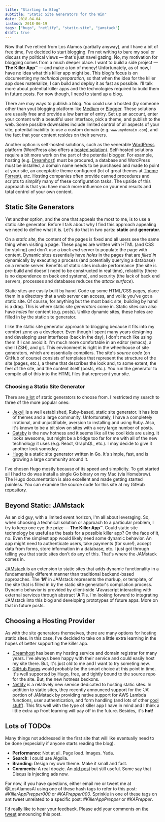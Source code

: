 ```yaml
---
title: "Starting to Blog"
subtitle: "Static Site Generators for the Win"
date: 2018-04-04
lastmod: 2018-06-19
tags: ["hugo", "netlify", "static-site", "jamstack"]
draft: true
---
```


Now that I've retired from Los Alamos (partially anyway), and I have a bit of
free time, I've decided to start blogging. I'm not writing to bare my soul or
discuss my political views &mdash; that's just navel gazing. No, my motivation
for blogging comes from a much deeper place. I want to build a side project
&mdash; **The Killer App**&trade; &mdash; and make a ton of money!
Unfortunately, as of now, I have no idea what this killer app might be. This
blog's focus is on documenting my *technical preparation*, so that when the
idea for the killer app does materialize, I can build and deploy it as fast as
possible. I'll talk more about potential killer apps and the technologies
required to build them in future posts. For now though, I need to stand up a
blog.

<!--more-->

There are may ways to publish a blog. You could use a hosted (by someone other
than you) blogging platform like [Medium](https://medium.com/) or
[Blogger](https://www.blogger.com). These solutions are usually free and
provide a low barrier of entry. Set up an account, enter your content with a
beautiful user interface, pick a theme, and publish to the web. Some possible
downsides include limited control of all aspects of your site, potential
inability to use a custom domain (e.g. `www.mydomain.com`), and the fact that
your content resides on their servers.

Another option is self-hosted solutions, such as the venerable
[WordPress](https://wordpress.org/) platform (WordPress also offers a [hosted
solution](https://wordpress.com)). Self-hosted solutions require a bit more
work on the part of the potential blogger. For example, hosting
(e.g. [Dreamhost](https://www.dreamhost.com)) must be procured, a database and
WordPress must be installed, a domain name needs to be purchased and made to
point at your site, an acceptable theme configured (lot of great themes at
[Theme Forrest](https://themeforrest.net)), etc. Hosting companies often
provide canned procedures and scripts to simplify many of these configuration
tasks. The upside of this approach is that you have much more influence
on your end results and total control of your own content.

## Static Site Generators

Yet another option, and the one that appeals the most to me, is to use a static
site generator. Before I talk about why I find this approach appealing we need
to define what it is. Let's do that in two parts: **static** and **generator**.

On a *static site*, the content of the pages is fixed and all users see the
same thing when visiting a page. These pages are written with HTML (and CSS for
styling) and don't use a *back end* server to populate the page with
content. Dynamic sites essentially have *holes* in the pages that are *filled
in* dynamically by executing a process (and potentially querying a database) on
a remote server. Benefits of static sites include performance (the site is
pre-build and doesn't need to be constructed in real time), reliability (there
is no dependence on back end systems), and security (the lack of back end
servers, processes and databases reduces the *attack surface*).

Static sites are easily built by hand. Code up some HTML/CSS pages, place them
in a directory that a web server can access, and voil&agrave;: you've got a
static site. Of course, for anything but the most basic site, building by hand
is a drag. This is where static site *generators* come in. Static sites can
also have *holes* for content (e.g. posts). Unlike dynamic sites, these holes
are filled in by the static site generator.

I like the static site generator approach to blogging because it fits into my
comfort zone as a developer. Even though I spent many years designing and
developing user interfaces (back in the day), I don't much like using them if I
can avoid it. I'm much more comfortable in an editor (emacs), a shell (ZSH),
and git. This environment is right in the wheelhouse of site generators, which
are essentially compilers. The site's *source code* (on GitHub of course)
consists of templates that represent the structure of the site (pages, etc.), a
theme that describes the look and, to some extent, the feel of the site, and
the content itself (posts, etc.). You run the generator to compile all of this
into the HTML files that represent your site.

### Choosing a Static Site Generator

There are [a lot](https://www.staticgen.com/) of static generators to choose
from. I restricted my search to three of the more popular ones:

* [Jekyll](https://jekyllrb.com/) is a well established, Ruby-based, static
site generator. It has lots of themes and a large community. Unfortunately, I
have a completely irrational, and unjustifiable, aversion to installing and
using Ruby. Also, it's known to be a bit slow on sites with a very large number
of posts.
* [Gatsby](https://www.gatsbyjs.org/) is the new hotness and it
seems like all the cool kids are using. It looks awesome, but might be a bridge
too far for me with all of the new technology it uses (e.g. React, GraphQL,
etc.). I may decide to give it another look someday.
* [Hugo](https://gohugo.io/) is a static site generator written in Go. It's
simple, fast, and is growing a large community around it.

I've chosen Hugo mostly because of its speed and simplicity. To get started all
I had to do was install a single Go binary on my Mac (via Homebrew). The Hugo
documentation is also excellent and made getting started painless. You can examine the source code for this site at my GitHub [repository](https://github.com/losalamosal/losalamosal.me).

## Beyond Static: JAMstack

As an old guy, with a limited event horizon, I'm all about leveraging. So, when
choosing a technical solution or approach to a particular problem, I try to
keep one eye the prize &mdash; **The Killer App**&trade;. Could static site
technology be useful as the basis for a possible killer app? On the face of it,
no. Even the simplest app would likely need some dynamic behavior. An app might
need to authenticate users, take payments (for sure!), accept data from forms,
store information in a database, etc. I just got through telling you that
static sites don't do any of this. That's where the JAMstack comes in.

[JAMstack](https://jamstack.org) is an extension to static sites that adds
dynamic functionality in a fundamentally different manner than traditional
backend-based approaches. The &lsquo;**M**&rsquo; in JAMstack represents the
markup, or template, of the site that is filled in by the static site
generator's compilation process. Dynamic behavior is provided by client-side
&lsquo;**J**&rsquo;avascript interacting with external services through
abstract &lsquo;**A**&rsquo;PIs. I'm looking forward to integrating JAMstack
into this blog and developing prototypes of future apps. More on that in future
posts.

## Choosing a Hosting Provider

As with the site generators themselves, there are many options for hosting static sites. In this case, I've decided to take on a little extra learning in the hopes of better supporting the killer app.

* [Dreamhost](https://www.dreamhost.com/) has been my hosting service and domain registrar for many years. I've always been happy with their service and could easily host my site there. But, it's just old to me and I want to try someting new.
* [GitHub Pages](https://pages.github.com/) would probably be the smart choice at this point in time. It's well supported by Hugo, free, and tightly bound to the source repo for the site. But, the new hotness beckons.
* [Netlify](https://www.netlify.com/) is a relatively new service dedicated to hosting static sites. In addition to static sites, they recently announced support for the 'JA' portion of JAMstack by providing native support for AWS Lambda functions, user authentication, and form handling (and lots of other [cool stuff](https://www.netlify.com/features/)). This fits well with the type of killer app I have in mind and I think a little extra up front learning will pay off in the future. Besides, it's **hot**!


## Lots of TODOs

Many things not addressed in the first site that will like eventually need to be done (especially if anyone starts reading the blog).

* **Performance**: Not at all. Page load. Images. Yada.
* **Search**: I could use Algolia.
* **Branding**: Design my own theme. Make it small and fast.
* **Comments**: A real doozie. An [old post](https://dsandler.org/wp/archives/2009/02/26/twitter-comments) but still useful. Some say that Disqus is injecting ads now.

For now, if you have questions, either email me or tweet me at @LosAlamosAl
using one of these hash tags to refer to this post: *#KillerAppPrepper000* or
*#KAPrepper000*. Sprinkle in one of these tags on ant tweet unrelated to a
specific post: *#KillerAppPrepper* or *#KAPrepper*.

I'd really like to hear your feedback. Please add your comments on [the
tweet](https://twitter.com/LosAlamosAl/status/979817365058670593) announcing
this post.
